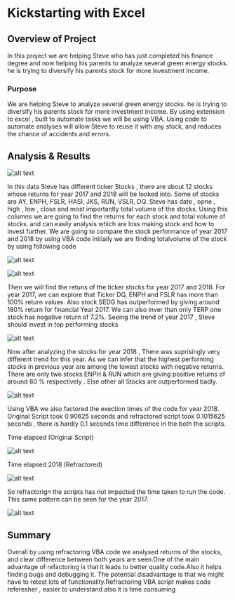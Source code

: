 # Kickstarting with Excel

## Overview of Project

In this project we are helping Steve who has just completed his finance degree and now helping his parents to analyze several green energy stocks. he is trying to diversify his parents stock for more investment income. 

### Purpose
We are helping Steve to analyze several green energy stocks. he is trying to diversify his parents stock for more investment income. By using extension to excel , built to automate tasks we will be using VBA. Using code to automate analyses will allow Steve to reuse it with any stock, and reduces the chance of accidents and errors. 


## Analysis & Results


![alt text](Resources/StockEntry.png)

 In this data Steve has different ticker Stocks , there are about 12 stocks whose returns for year 2017 and 2018 will be looked into. Some of stocks are AY, ENPH, FSLR, HASI, JKS, RUN, VSLR, DQ. Steve has date , opne , high , low , close and most importantly total volume of the stocks. Using this columns we are going to find the returns for each stock and total volume of stocks. and can easily analysis which are loss making stock and how to invest further. We are going to compare the stock performance of year 2017 and 2018 by using VBA code 
 Initially we are finding totalvolume of the stock by using following code

![alt text](Resources/Code1.png)

![alt text](Resources/code2.png)

 
 Then we will find the retuns of the ticker stocks for year 2017 and 2018. For year 2017, we can explore that Ticker DQ, ENPH and FSLR has more than 100% return values. Also stock SEDG has outperformed by giving around 180% return for financial Year 2017. We can also inver than only TERP one stock has negative return of 7.2%. Seeing the trend of year 2017 , Steve should invest in top performing stocks 


![alt text](Resources/Returns2017.png)



 Now after analyzing the stocks for year 2018 , There was suprisingly very different trend for this year. As we can infer that the highest performing stocks in previous year are among the lowest stocks with negative returns. There are only two stocks ENPH & RUN which are giving positive returns of around 80 % respectively . Else other all Stocks are outperformed badly. 


![alt text](Resources/return.png)

Using VBA we also factored the exection times of the code for year 2018. Original Script took 0.90625 seconds and refractored script took 0.1015625 seconds , there is hardly 0.1 seconds time difference in the both the scripts. 

Time elapsed (Original Script)

![alt text](Resources/OriginalScrpt.png)

Time elapsed 2018 (Refractored)

![alt text](Resources/2018time.png)


So refractorign the scripts has not impacted the time taken to run the code. This same pattern can be seen for the year 2017.  


![alt text](Resources/2017time.png)

 ## Summary

 Overall by using refractoring VBA code we analysed returns of the stocks, and clear difference between both years are seen.One of the main advantage of refactoring is that it leads to better quality code.Also it helps finding bugs and debugging it.  The potential disadvantage is that we might have to retest lots of functionality.Refractoring VBA script makes code  referesher , easier to understand also it is time consuming 




 
      








